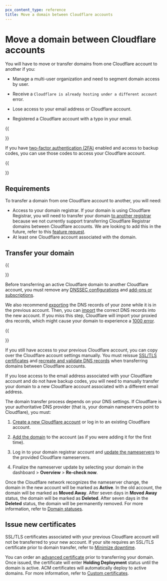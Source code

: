 ```yaml
---
pcx_content_type: reference
title: Move a domain between Cloudflare accounts
---
```


# Move a domain between Cloudflare accounts

You will have to move or transfer domains from one Cloudflare account to another if you:

* Manage a multi-user organization and need to segment domain access by user.

* Receive a `Cloudflare is already hosting under a different account` error.

* Lose access to your email address or Cloudflare account.

* Registered a Cloudflare account with a typo in your email.

{{<Aside type="note">}}

If you have [two-factor authentication (2FA)](/fundamentals/setup/account/account-security/2fa/) enabled and access to backup codes, you can use those codes to access your Cloudflare account.

{{</Aside>}}

## Requirements

To transfer a domain from one Cloudflare account to another, you will need:

* Access to your domain registrar. If your domain is using Cloudflare Registrar, you will need to transfer your domain [to another registrar](/registrar/account-options/transfer-out-from-cloudflare/) because we not currently support transferring Cloudflare Registrar domains between Cloudflare accounts. We are looking to add this in the future, refer to this [feature request](https://community.cloudflare.com/t/feature-request-registrar-transfer-between-cloudflare-accounts/540582).
* At least one Cloudflare account associated with the domain.

## Transfer your domain

{{<Aside type="warning">}}

Before transferring an active Cloudflare domain to another Cloudflare account, you must remove any [DNSSEC configurations](/dns/dnssec/) and [add-ons or subscriptions](/fundamentals/subscriptions-and-billing/cancel-subscription/).

We also recommend [exporting](/dns/manage-dns-records/how-to/import-and-export/#export-records) the DNS records of your zone while it is in the previous account. Then, you can [import](/dns/manage-dns-records/how-to/import-and-export/#import-records) the correct DNS records into the new account.
If you miss this step, Cloudflare will import your proxied dns records, which might cause your domain to experience a [1000 error](/support/troubleshooting/cloudflare-errors/troubleshooting-cloudflare-1xxx-errors/). 

{{</Aside>}}

If you still have access to your previous Cloudflare account, you can copy over the Cloudflare account settings manually. You must reissue [SSL/TLS certificates](/ssl/edge-certificates/) and [recreate and validate DNS records](/dns/manage-dns-records/how-to/create-dns-records/) when transferring domains between Cloudflare accounts.

If you lose access to the email address associated with your Cloudflare account and do not have backup codes, you will need to manually transfer your domain to a new Cloudflare account associated with a different email address.

The domain transfer process depends on your DNS settings. If Cloudflare is your authoritative DNS provider (that is, your domain nameservers point to Cloudflare), you must:

1. [Create a new Cloudflare account](/fundamentals/setup/account/create-account/) or log in to an existing Cloudflare account.

2. [Add the domain](/fundamentals/setup/manage-domains/add-site/) to the account (as if you were adding it for the first time).

3. Log in to your domain registrar account and [update the nameservers](/dns/zone-setups/full-setup/setup/) to the provided Cloudflare nameservers.

4. Finalize the nameserver update by selecting your domain in the dashboard > **Overview** > **Re-check now**.

Once the Cloudflare network recognizes the nameserver change, the domain in the new account will be marked as **Active**. In the old account, the domain will be marked as **Moved Away**. After seven days in **Moved Away** status, the domain will be marked as **Deleted**. After seven days in the **Deleted** status, the domain will be permanently removed. For more information, refer to [Domain statuses](/dns/zone-setups/reference/domain-status/).

## Issue new certificates

SSL/TLS certificates associated with your previous Cloudflare account will not be transferred to your new account. If your site requires an SSL/TLS certificate prior to domain transfer, refer to [Minimize downtime](/ssl/edge-certificates/universal-ssl/enable-universal-ssl/#minimize-downtime).

You can order an [advanced certificate](/ssl/edge-certificates/advanced-certificate-manager/) prior to transferring your domain. Once issued, the certificate will enter **Holding Deployment** status until the domain is active. ACM certificates will automatically deploy to active domains. For more information, refer to [Custom certificates](/ssl/reference/certificate-statuses/#custom-certificates).
